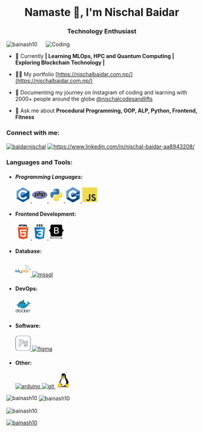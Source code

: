 <h1 align="center">Namaste 🙏, I'm Nischal Baidar</h1>
<h3 align="center">Technology Enthusiast</h3>
<img align="right" alt="Coding" width="400" src="https://cdn.dribbble.com/users/1059583/screenshots/4171367/coding-freak.gif">
<p align="left"> <img src="https://komarev.com/ghpvc/?username=bainash10&label=Profile%20views&color=0e75b6&style=flat" alt="bainash10" /> </p>



- 🌱 Currently **| Learning MLOps, HPC and Quantum Computing | Exploring Blockchain Technology |**

- 👨‍💻 My portfolio [https://nischalbaidar.com.np/](https://nischalbaidar.com.np/)

- 📲 Documenting my journey on Instagram of coding and learning with 2000+ people around the globe [@nischalcodesandlifts](https://www.instagram.com/nischalcodesandlifts/)

- 💬 Ask me about **Procedural Programming, OOP, ALP, Python, Frontend, Fitness**

<h3 align="left">Connect with me:</h3>
<p align="left">
<a href="https://twitter.com/baidarnischal" target="blank"><img align="center" src="https://raw.githubusercontent.com/rahuldkjain/github-profile-readme-generator/master/src/images/icons/Social/twitter.svg" alt="baidarnischal" height="30" width="40" /></a>
<a href="https://linkedin.com/in/https://www.linkedin.com/in/nischal-baidar-aa8943208/" target="blank"><img align="center" src="https://raw.githubusercontent.com/rahuldkjain/github-profile-readme-generator/master/src/images/icons/Social/linked-in-alt.svg" alt="https://www.linkedin.com/in/nischal-baidar-aa8943208/" height="30" width="40" /></a>
</p>

<h3 align="left">Languages and Tools:</h3>

<p align="left">
    <ul>
        <li><h4 align="left" style="font-style:italic;">Programming Languages:</h4> </li>
        <a href="https://www.cprogramming.com/" target="_blank" rel="noreferrer"> <img src="https://raw.githubusercontent.com/devicons/devicon/master/icons/c/c-original.svg" alt="c" width="40" height="40"/> </a> 
        <a href="https://www.php.net" target="_blank" rel="noreferrer"> <img src="https://raw.githubusercontent.com/devicons/devicon/master/icons/php/php-original.svg" alt="php" width="40" height="40"/> </a>
        <a href="https://www.python.org" target="_blank" rel="noreferrer"> <img src="https://raw.githubusercontent.com/devicons/devicon/master/icons/python/python-original.svg" alt="python" width="40" height="40"/> </a> 
        <a href="https://www.w3schools.com/cpp/" target="_blank" rel="noreferrer"> <img src="https://raw.githubusercontent.com/devicons/devicon/master/icons/cplusplus/cplusplus-original.svg" alt="cplusplus" width="40" height="40"/> </a>
        <a href="https://developer.mozilla.org/en-US/docs/Web/JavaScript" target="_blank" rel="noreferrer"> <img src="https://raw.githubusercontent.com/devicons/devicon/master/icons/javascript/javascript-original.svg" alt="javascript" width="40" height="40"/> </a> 


<li><h4 align="left">Frontend Development:</h4></li>
            <a href="https://www.w3.org/html/" target="_blank" rel="noreferrer"> <img src="https://raw.githubusercontent.com/devicons/devicon/master/icons/html5/html5-original-wordmark.svg" alt="html5" width="40" height="40"/> </a>
            <a href="https://www.w3schools.com/css/" target="_blank" rel="noreferrer"> <img src="https://raw.githubusercontent.com/devicons/devicon/master/icons/css3/css3-original-wordmark.svg" alt="css3" width="40" height="40"/> </a>
            <a href="https://getbootstrap.com" target="_blank" rel="noreferrer"> <img src="https://raw.githubusercontent.com/devicons/devicon/master/icons/bootstrap/bootstrap-plain-wordmark.svg" alt="bootstrap" width="40" height="40"/> </a> 
            
  <li><h4 align="left">Database:</h4></li> 
            <a href="https://www.mysql.com/" target="_blank" rel="noreferrer"> <img src="https://raw.githubusercontent.com/devicons/devicon/master/icons/mysql/mysql-original-wordmark.svg" alt="mysql" width="40" height="40"/> </a>
            <a href="https://www.microsoft.com/en-us/sql-server" target="_blank" rel="noreferrer"> <img src="https://www.svgrepo.com/show/303229/microsoft-sql-server-logo.svg" alt="mssql" width="40" height="40"/> </a>

<li><h4 align="left">DevOps:</h4> </li>
        <a href="https://www.docker.com/" target="_blank" rel="noreferrer"> <img src="https://raw.githubusercontent.com/devicons/devicon/master/icons/docker/docker-original-wordmark.svg" alt="docker" width="40" height="40"/> </a>

<li><h4 align="left">Software:</h4> </li>
        <a href="https://www.photoshop.com/en" target="_blank" rel="noreferrer"> <img src="https://raw.githubusercontent.com/devicons/devicon/master/icons/photoshop/photoshop-line.svg" alt="photoshop" width="40" height="40"/> </a>
        <a href="https://www.figma.com/" target="_blank" rel="noreferrer"> <img src="https://www.vectorlogo.zone/logos/figma/figma-icon.svg" alt="figma" width="40" height="40"/> </a>

 <li><h4 align="left">Other:</h4> </li>
     <a href="https://www.arduino.cc/" target="_blank" rel="noreferrer"> <img src="https://cdn.worldvectorlogo.com/logos/arduino-1.svg" alt="arduino" width="40" height="40"/> </a>
          <a href="https://git-scm.com/" target="_blank" rel="noreferrer"> <img src="https://www.vectorlogo.zone/logos/git-scm/git-scm-icon.svg" alt="git" width="40" height="40"/> </a>
            <a href="https://www.linux.org/" target="_blank" rel="noreferrer"> <img src="https://raw.githubusercontent.com/devicons/devicon/master/icons/linux/linux-original.svg" alt="linux" width="40" height="40"/> </a> </ul>
   
</p>
 
<p><img align="left" src="https://github-readme-stats.vercel.app/api/top-langs?username=bainash10&show_icons=true&locale=en&layout=compact" alt="bainash10" /></p>

<p>&nbsp;<img align="center" src="https://github-readme-stats.vercel.app/api?username=bainash10&show_icons=true&locale=en" alt="bainash10" /></p>

<p><img align="center" src="https://github-readme-streak-stats.herokuapp.com/?user=bainash10&" alt="bainash10" /></p>

<p align="left"> <a href="https://github.com/ryo-ma/github-profile-trophy"><img src="https://github-profile-trophy.vercel.app/?username=bainash10" alt="bainash10" /></a> </p>
